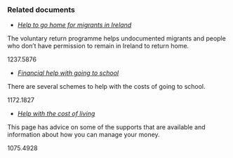 ###  Related documents

  * [ _Help to go home for migrants in Ireland_ ](/en/moving-country/moving-abroad/leaving-ireland/help-to-go-home-for-migrants-in-ireland/)

The voluntary return programme helps undocumented migrants and people who
don’t have permission to remain in Ireland to return home.

1237.5876

  * [ _Financial help with going to school_ ](/en/education/primary-and-post-primary-education/educational-supports/financial-help-with-school/)

There are several schemes to help with the costs of going to school.

1172.1827

  * [ _Help with the cost of living_ ](/en/money-and-tax/cost-of-living/help-with-cost-of-living/)

This page has advice on some of the supports that are available and
information about how you can manage your money.

1075.4928
